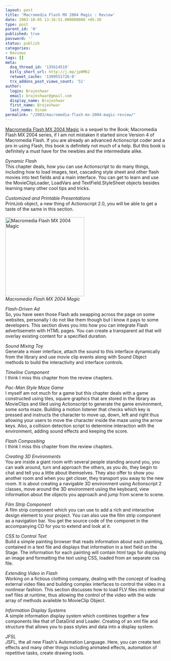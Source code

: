 ```yaml
---
layout: post
title: 'Macromedia Flash MX 2004 Magic : Review'
date: 2003-10-05 13:16:51.000000000 +05:30
type: post
parent_id: '0'
published: true
password: ''
status: publish
categories:
- Reviews
tags: []
meta:
  dsq_thread_id: '135614519'
  bitly_short_url: http://j.mp/jpHM62
  retweet_cache: '1309551726:0'
  trx_addons_post_views_count: '51'
author:
  login: Brajeshwar
  email: brajeshwar@gmail.com
  display_name: Brajeshwar
  first_name: Brajeshwar
  last_name: Oinam
permalink: "/2003/macromedia-flash-mx-2004-magic-review/"
---
```

<p><a href="http://www.amazon.com/exec/obidos/tg/detail/-/0735713774/ref=cm_huwp_sim_1_3/103-2792170-9616632?v=glance" title="Macromedia Flash MX 2004 Magic">Macromedia Flash MX 2004 Magic</a> is a sequel to the Book; Macromedia Flash MX 2004 series, if I am not mistaken it started since Version 4 of Macromedia Flash. If you are already an advanced Actionscript coder and a pro in using Flash, this book is definitely not much of a help. But this book is definitely a must have for the newbies and the intermediate alike.</p>
<p><em>Dynamic Flash</em><br />
This chapter deals, how you can use Actionscript to do many things, including how to load images, text, cascading style sheet and other flash movies into text fields and a main interface. You can get to learn and use the MovieClipLoader, LoadVars and TextField.StyleSheet objects besides learning many other cool tips and tricks.</p>
<p><em>Customized and Printable Presentations</em><br />
PrintJob object, a new thing of Actionscript 2.0, you will be able to get a taste of the same in this section.<br />
<!--more--><br />
<img src="/static/2003/10/macromediaFlashMX2004Magic.jpg" alt="Macromedia Flash MX 2004 Magic" height="247" width="247" /><br />
<em>Macromedia Flash MX 2004 Magic</em></p>
<p><em>Flash-Driven Ad</em><br />
So, you have seen those Flash ads swapping across the page on some websites, personally I do not like them though but I know it pays to some developers. This section dives you into how you can integrate Flash advertisemetn with HTML pages. You can create a transparent ad that will overlay existing content for a specified duration.</p>
<p><em>Sound Mixing Toy</em><br />
Generate a mixer interface, attach the sound to this interface dynamically from the library and use movie clip events along with Sound Object methods to build the interactivity and interface controls.</p>
<p><em>Timeline Component</em><br />
I think I miss this chapter from the review chapters.</p>
<p><em>Pac-Man Style Maze Game</em><br />
I myself am not much for a game but this chapter deals with a game constructed using tiles, square graphics that are stored in the library as MovieClips and tiled using Actionscript to generate the game environment, some sorta maze. Building a motion listener that checks which key is pressed and instructs the character to move up, down, left and right thus allowing your users to move the character inside the maze using the arrow keys. Also, a collision detection script to determine interaction with the environment, adding sound effects and keeping the score.</p>
<p><em>Flash Compositing</em><br />
I think I miss this chapter from the review chapters.</p>
<p><em>Creating 3D Environments</em><br />
You are inside a giant room with several people standing around you, you can walk around, turn and approach the others, as you do, they begin to chat and tell you a little about themselves. They also offer to show you another room and when you get closer, they transport you away to the new room. It is about creating a navigable 3D environment using Actionscript 2 classes, move around the 3D environment usiing the keyboard, view information about the objects you approach and jump from scene to scene.</p>
<p><em>Film Strip Component</em><br />
A film strip component which you can use to add a rich and interactive design element to your project. You can also use the film strip component as a navigation bar. You get the source code of the componet in the accompanying CD for you to extend and look at it.</p>
<p><em>CSS to Control Text</em><br />
Build a simple painting browser that reads information about each painting, contained in a text file and displays that information in a text field on the Stage. The information for each painting will contain html tags for displaying an image and formatting the text using CSS, loaded from an separate css file.</p>
<p><em>Extending Video in Flash</em><br />
Working on a fictious clothing company, dealing with the concept of loading external video files and building complex interfaces to control the video in a nonlinear fashion. This section discusses how to load FLV files into external swf files at runtime, thus allowing the control of the video with the wide array of methods availeble to MovieClip Object.</p>
<p><em>Information Display Systems</em><br />
A simple information display system which combines together a few components like that of DataGrid and Loader. Creating of an xml file and structure that allows you to pass styles and data into a display system.</p>
<p><em>JFSL</em><br />
JSFL, the all new Flash's Automation Language. Here, you can create text effects and many other things including animated effects, automation of repetitive tasks, create drawing tools.</p>
